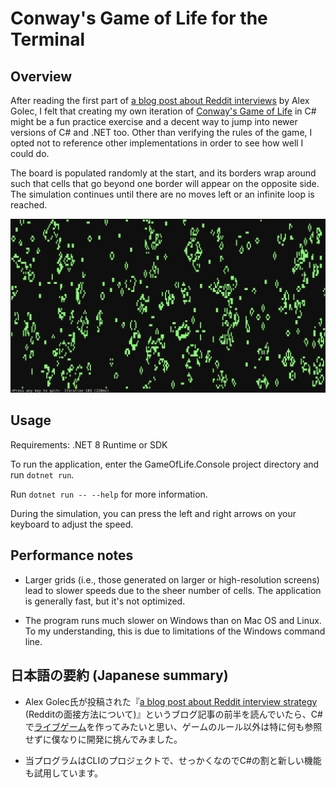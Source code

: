 # Conway's Game of Life for the Terminal

## Overview

After reading the first part of [a blog post about Reddit interviews](https://alexgolec.dev/reddit-interview-problems-the-game-of-life/) by Alex Golec, I felt that creating my own iteration of [Conway's Game of Life](https://en.wikipedia.org/wiki/Conway%27s_Game_of_Life) in C# might be a fun practice exercise and a decent way to jump into newer versions of C# and .NET too. Other than verifying the rules of the game, I opted not to reference other implementations in order to see how well I could do.

The board is populated randomly at the start, and its borders wrap around such that cells that go beyond one border will appear on the opposite side. The simulation continues until there are no moves left or an infinite loop is reached.

![Screenshot](./screenshot.png)

## Usage

Requirements: .NET 8 Runtime or SDK

To run the application, enter the GameOfLife.Console project directory and run `dotnet run`.

Run `dotnet run -- --help` for more information.

During the simulation, you can press the left and right arrows on your keyboard to adjust the speed.

## Performance notes

* Larger grids (i.e., those generated on larger or high-resolution screens) lead to slower speeds due to the sheer number of cells. The application is generally fast, but it's not optimized.

* The program runs much slower on Windows than on Mac OS and Linux. To my understanding, this is due to limitations of the Windows command line.

## 日本語の要約 (Japanese summary)

* Alex Golec氏が投稿された『[a blog post about Reddit interview strategy](https://alexgolec.dev/reddit-interview-problems-the-game-of-life/) (Redditの面接方法について)』というブログ記事の前半を読んでいたら、C#で[ライブゲーム](https://ja.wikipedia.org/wiki/%E3%83%A9%E3%82%A4%E3%83%95%E3%82%B2%E3%83%BC%E3%83%A0)を作ってみたいと思い、ゲームのルール以外は特に何も参照せずに僕なりに開発に挑んでみました。

* 当プログラムはCLIのプロジェクトで、せっかくなのでC#の割と新しい機能も試用しています。
